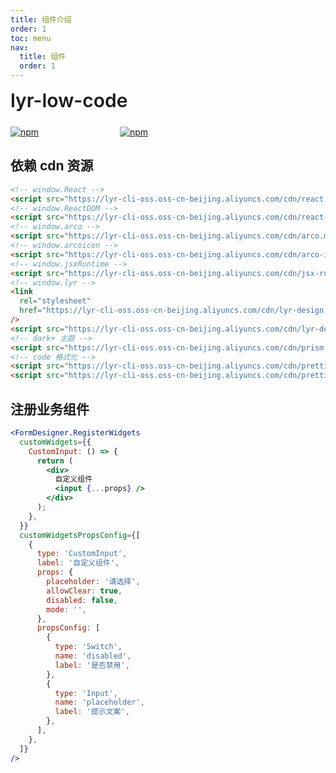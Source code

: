 ```yaml
---
title: 组件介绍
order: 1
toc: menu
nav:
  title: 组件
  order: 1
---
```


<div style="display:flex;align-items:center;margin-bottom:24px">
  <span style="font-size:30px;font-weight:600;display:inline-block;">lyr-low-code</span>
</div>
<p style="display:flex;justify-content:space-between;width:220px">
  <a href="https://npmmirror.com/package/lyr-low-code">
    <img alt="npm" src="https://center.yunliang.cloud/npm/version?package=lyr-low-code">
  </a>
  <a href="https://npmmirror.com/package/lyr-low-code">
    <img alt="npm" src="https://center.yunliang.cloud/npm/downloads?package=lyr-low-code">
  </a>
</p>

## 依赖 cdn 资源

```html
<!-- window.React -->
<script src="https://lyr-cli-oss.oss-cn-beijing.aliyuncs.com/cdn/react.production.min.js"></script>
<!-- window.ReactDOM -->
<script src="https://lyr-cli-oss.oss-cn-beijing.aliyuncs.com/cdn/react-dom.production.min.js"></script>
<!-- window.arco -->
<script src="https://lyr-cli-oss.oss-cn-beijing.aliyuncs.com/cdn/arco.min.js"></script>
<!-- window.arcoicon -->
<script src="https://lyr-cli-oss.oss-cn-beijing.aliyuncs.com/cdn/arco-icon.min.js"></script>
<!-- window.jsxRuntime -->
<script src="https://lyr-cli-oss.oss-cn-beijing.aliyuncs.com/cdn/jsx-runtime.polyfill.js"></script>
<!-- window.lyr -->
<link
  rel="stylesheet"
  href="https://lyr-cli-oss.oss-cn-beijing.aliyuncs.com/cdn/lyr-design.min.css"
/>
<script src="https://lyr-cli-oss.oss-cn-beijing.aliyuncs.com/cdn/lyr-design.min.js"></script>
<!-- dark+ 主题 -->
<script src="https://lyr-cli-oss.oss-cn-beijing.aliyuncs.com/cdn/prism.min.js"></script>
<!-- code 格式化 -->
<script src="https://lyr-cli-oss.oss-cn-beijing.aliyuncs.com/cdn/prettier-standalone.min.js"></script>
<script src="https://lyr-cli-oss.oss-cn-beijing.aliyuncs.com/cdn/prettier-parser-typescript.min.js"></script>
```

## 注册业务组件

```jsx | pure
<FormDesigner.RegisterWidgets
  customWidgets={{
    CustomInput: () => {
      return (
        <div>
          自定义组件
          <input {...props} />
        </div>
      );
    },
  }}
  customWidgetsPropsConfig={[
    {
      type: 'CustomInput',
      label: '自定义组件',
      props: {
        placeholder: '请选择',
        allowClear: true,
        disabled: false,
        mode: '',
      },
      propsConfig: [
        {
          type: 'Switch',
          name: 'disabled',
          label: '是否禁用',
        },
        {
          type: 'Input',
          name: 'placeholder',
          label: '提示文案',
        },
      ],
    },
  ]}
/>
```
